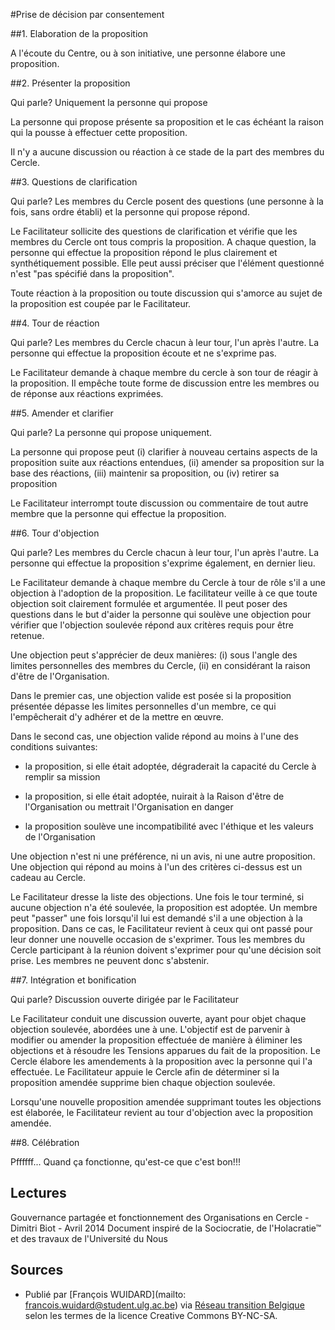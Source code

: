 #Prise de décision par consentement 

##1. Elaboration de la proposition 

A l'écoute du Centre, ou à son initiative, une personne élabore une proposition. 

##2. Présenter la proposition 

Qui parle? Uniquement la personne qui propose

La personne qui propose présente sa proposition et le cas échéant la raison qui la pousse à effectuer cette proposition. 

Il n'y a aucune discussion ou réaction à ce stade de la part des membres du Cercle. 

##3. Questions de clarification 

Qui parle? Les membres du Cercle posent des questions (une personne à la fois, sans ordre établi) et la personne qui propose répond. 

Le Facilitateur sollicite des questions de clarification et vérifie que les membres du Cercle ont tous compris la proposition. A chaque question, la personne qui effectue la proposition répond le plus clairement et synthétiquement possible. Elle peut aussi préciser que l'élément questionné n'est "pas spécifié dans la proposition". 

Toute réaction à la proposition ou toute discussion qui s'amorce au sujet de la proposition est coupée par le Facilitateur. 

##4. Tour de réaction 

Qui parle? Les membres du Cercle chacun à leur tour, l'un après l'autre. La personne qui effectue la proposition écoute et ne s'exprime pas. 

Le Facilitateur demande à chaque membre du cercle à son tour de réagir à la proposition. Il empêche toute forme de discussion entre les membres ou de réponse aux réactions exprimées. 

##5. Amender et clarifier 

Qui parle? La personne qui propose uniquement. 

La personne qui propose peut (i) clarifier à nouveau certains aspects de la proposition suite aux réactions entendues, (ii) amender sa proposition sur la base des réactions, (iii) maintenir sa proposition, ou (iv) retirer sa proposition

Le Facilitateur interrompt toute discussion ou commentaire de tout autre membre que la personne qui effectue la proposition.

##6. Tour d'objection

Qui parle? Les membres du Cercle chacun à leur tour, l'un après l'autre. La personne qui effectue la proposition s'exprime également, en dernier lieu. 

Le Facilitateur demande à chaque membre du Cercle à tour de rôle s'il a une objection à l'adoption de la proposition. Le facilitateur veille à ce que toute objection soit clairement formulée et argumentée. Il peut poser des questions dans le but d'aider la personne qui soulève une objection pour vérifier que l'objection soulevée répond aux critères requis pour être retenue. 

Une objection peut s'apprécier de deux manières: (i) sous l'angle des limites personnelles des membres du Cercle, (ii) en considérant la raison d'être de l'Organisation. 

Dans le premier cas, une objection valide est posée si la proposition présentée dépasse les limites personnelles d'un membre, ce qui l'empêcherait d'y adhérer et de la mettre en œuvre. 

Dans le second cas, une objection valide répond au moins à l'une des conditions suivantes: 

 * la proposition, si elle était adoptée, dégraderait la capacité du Cercle à remplir sa mission 
 
 * la proposition, si elle était adoptée, nuirait à la Raison d'être de l'Organisation ou mettrait l'Organisation en danger 
 
 * la proposition soulève une incompatibilité avec l'éthique et les valeurs de l'Organisation

Une objection n'est ni une préférence, ni un avis, ni une autre proposition. Une objection qui répond au moins à l'un des critères ci-dessus est un cadeau au Cercle. 

Le Facilitateur dresse la liste des objections. Une fois le tour terminé, si aucune objection n'a été soulevée, la proposition est adoptée. Un membre peut "passer" une fois lorsqu'il lui est demandé s'il a une objection à la proposition. Dans ce cas, le Facilitateur revient à ceux qui ont passé pour leur donner une nouvelle occasion de s'exprimer. Tous les membres du Cercle participant à la réunion doivent s'exprimer pour qu'une décision soit prise. Les membres ne peuvent donc s'abstenir. 

##7. Intégration et bonification 

Qui parle? Discussion ouverte dirigée par le Facilitateur

Le Facilitateur conduit une discussion ouverte, ayant pour objet chaque objection soulevée, abordées une à une. L'objectif est de parvenir à modifier ou amender la proposition effectuée de manière à éliminer les objections et à résoudre les Tensions apparues du fait de la proposition. Le Cercle élabore les amendements à la proposition avec la personne qui l'a effectuée. Le Facilitateur appuie le Cercle afin de déterminer si la proposition amendée supprime bien chaque objection soulevée. 

Lorsqu'une nouvelle proposition amendée supprimant toutes les objections est élaborée, le Facilitateur revient au tour d'objection avec la proposition amendée. 

##8. Célébration 

Pffffff... Quand ça fonctionne, qu'est-ce que c'est bon!!!

## Lectures

Gouvernance partagée et fonctionnement des Organisations en Cercle - Dimitri Biot - Avril 2014 Document inspiré de la Sociocratie, de l'Holacratie™ et des travaux de l'Université du Nous

## Sources

* Publié par [François WUIDARD](mailto: francois.wuidard@student.ulg.ac.be) via [Réseau transition Belgique]( http://www.reseautransition.be/) selon les termes de la licence Creative Commons BY-NC-SA. 



